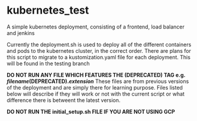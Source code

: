 # kubernetes_test
A simple kubernetes deployment, consisting of a frontend, load balancer and jenkins

Currently the deployment.sh is used to deploy all of the different containers and pods to the kubernetes cluster, in the correct order. There are plans for this script to migrate to a kustomization.yaml file for each deployment. This will be found in the testing branch

**DO NOT RUN ANY FILE WHICH FEATURES THE (DEPRECATED) TAG e.g. _filename_(DEPRECATED)._extension_**
These files are from previous versions of the deployment and are simply there for learning purpose. Files listed below will describe if they will work or not with the current script or what difference there is betweent the latest version.

**DO NOT RUN THE initial_setup.sh FILE IF YOU ARE NOT USING GCP**
